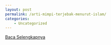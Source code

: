 ```yaml
---
layout: post
permalink: /arti-mimpi-terjebak-menurut-islam/
categories:
    - Uncategorized
---
```


[Baca Selengkapnya](/05)